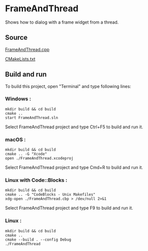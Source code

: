 # FrameAndThread

Shows how to dialog with a frame widget from a thread.

## Source

[FrameAndThread.cpp](FrameAndThread.cpp)

[CMakeLists.txt](CMakeLists.txt)

## Build and run

To build this project, open "Terminal" and type following lines:

### Windows :

``` shell
mkdir build && cd build
cmake .. 
start FrameAndThread.sln
```

Select FrameAndThread project and type Ctrl+F5 to build and run it.

### macOS :

``` shell
mkdir build && cd build
cmake .. -G "Xcode"
open ./FrameAndThread.xcodeproj
```

Select FrameAndThread project and type Cmd+R to build and run it.

### Linux with Code::Blocks :

``` shell
mkdir build && cd build
cmake .. -G "CodeBlocks - Unix Makefiles"
xdg-open ./FrameAndThread.cbp > /dev/null 2>&1
```

Select FrameAndThread project and type F9 to build and run it.

### Linux :

``` shell
mkdir build && cd build
cmake .. 
cmake --build . --config Debug
./FrameAndThread
```
